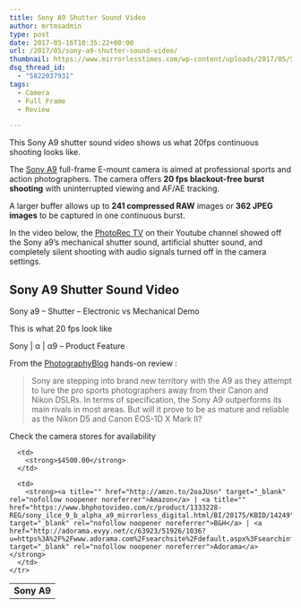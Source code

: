 ```yaml
---
title: Sony A9 Shutter Sound Video
author: mrtmsadmin
type: post
date: 2017-05-16T10:35:22+00:00
url: /2017/05/sony-a9-shutter-sound-video/
thumbnail: https://www.mirrorlesstimes.com/wp-content/uploads/2017/05/Sony-A9-shutter-sound.jpg
dsq_thread_id:
  - "5822037931"
tags:
  - Camera
  - Full Frame
  - Review

---
```

This Sony A9 shutter sound video shows us what 20fps continuous shooting looks like.

The [Sony A9][1] full-frame E-mount camera is aimed at professional sports and action photographers. The camera offers **20 fps blackout-free burst shooting** with uninterrupted viewing and AF/AE tracking.

A larger buffer allows up to **241 compressed RAW** images or **362 JPEG images** to be captured in one continuous burst.

In the video below, the <a href="https://www.youtube.com/channel/UC0sx2UCRrPrZ_98J6oRtbwQ" target="_blank" rel="follow external noopener noreferrer" data-wpel-link="external">PhotoRec TV</a> on their Youtube channel showed off the Sony a9’s mechanical shutter sound, artificial shutter sound, and completely silent shooting with audio signals turned off in the camera settings.<!--more-->

## Sony A9 Shutter Sound Video

Sony a9 – Shutter – Electronic vs Mechanical Demo



This is what 20 fps look like



Sony | α | α9 – Product Feature



From the <a href="http://www.photographyblog.com/news/sony_a9_hands_on_review/" target="_blank" rel="noopener noreferrer">PhotographyBlog</a> hands-on review :

> Sony are stepping into brand new territory with the A9 as they attempt to lure the pro sports photographers away from their Canon and Nikon DSLRs. In terms of specification, the Sony A9 outperforms its main rivals in most areas. But will it prove to be as mature and reliable as the Nikon D5 and Canon EOS-1D X Mark II?

<div class="panel panel-primary">
  <div class="panel-heading">
    Check the camera stores for availability
  </div>
  
  <table  class="table table-hover table table-hover table table-hover table table-hover table table-hover table table-hover" >
    <tr>
      <td>
        <strong>Sony A9</strong>
      </td>
      
      <td>
        <strong>$4500.00</strong>
      </td>
      
      <td>
        <strong><a title="" href="http://amzn.to/2oaJUsn" target="_blank" rel="nofollow noopener noreferrer">Amazon</a> | <a title="" href="https://www.bhphotovideo.com/c/product/1333228-REG/sony_ilce_9_b_alpha_a9_mirrorless_digital.html/BI/20175/KBID/14249" target="_blank" rel="nofollow noopener noreferrer">B&H</a> | <a href="http://adorama.evyy.net/c/63923/51926/1036?u=https%3A%2F%2Fwww.adorama.com%2Fsearchsite%2Fdefault.aspx%3Fsearchinfo%3Dsony%2Ba9" target="_blank" rel="nofollow noopener noreferrer">Adorama</a></strong>
      </td>
    </tr>
  </table>
</div>

 [1]: https://www.mirrorlesstimes.com/2017/04/sony-a9/